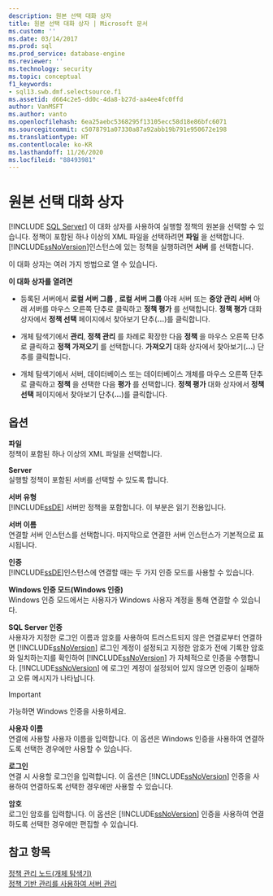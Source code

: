 ```yaml
---
description: 원본 선택 대화 상자
title: 원본 선택 대화 상자 | Microsoft 문서
ms.custom: ''
ms.date: 03/14/2017
ms.prod: sql
ms.prod_service: database-engine
ms.reviewer: ''
ms.technology: security
ms.topic: conceptual
f1_keywords:
- sql13.swb.dmf.selectsource.f1
ms.assetid: d664c2e5-dd0c-4da8-b27d-aa4ee4fc0ffd
author: VanMSFT
ms.author: vanto
ms.openlocfilehash: 6ea25aebc5368295f13105ecc58d18e86bfc6071
ms.sourcegitcommit: c5078791a07330a87a92abb19b791e950672e198
ms.translationtype: HT
ms.contentlocale: ko-KR
ms.lasthandoff: 11/26/2020
ms.locfileid: "88493981"
---
```

# <a name="select-source-dialog-box"></a>원본 선택 대화 상자
 [!INCLUDE [SQL Server](../../includes/applies-to-version/sqlserver.md)]
  이 대화 상자를 사용하여 실행할 정책의 원본을 선택할 수 있습니다. 정책이 포함된 하나 이상의 XML 파일을 선택하려면 **파일** 을 선택합니다. [!INCLUDE[ssNoVersion](../../includes/ssnoversion-md.md)]인스턴스에 있는 정책을 실행하려면 **서버** 를 선택합니다.  
  
 이 대화 상자는 여러 가지 방법으로 열 수 있습니다.  
  
 **이 대화 상자를 열려면**  
  
-   등록된 서버에서 **로컬 서버 그룹** , **로컬 서버 그룹** 아래 서버 또는 **중앙 관리 서버** 아래 서버를 마우스 오른쪽 단추로 클릭하고 **정책 평가** 를 선택합니다. **정책 평가** 대화 상자에서 **정책 선택** 페이지에서 찾아보기 단추(**...**)를 클릭합니다.  
  
-   개체 탐색기에서 **관리**, **정책 관리** 를 차례로 확장한 다음 **정책** 을 마우스 오른쪽 단추로 클릭하고 **정책 가져오기** 를 선택합니다. **가져오기** 대화 상자에서 찾아보기(**...**) 단추를 클릭합니다.  
  
-   개체 탐색기에서 서버, 데이터베이스 또는 데이터베이스 개체를 마우스 오른쪽 단추로 클릭하고 **정책** 을 선택한 다음 **평가** 를 선택합니다. **정책 평가** 대화 상자에서 **정책 선택** 페이지에서 찾아보기 단추(**...**)를 클릭합니다.  
  
## <a name="options"></a>옵션  
 **파일**  
 정책이 포함된 하나 이상의 XML 파일을 선택합니다.  
  
 **Server**  
 실행할 정책이 포함된 서버를 선택할 수 있도록 합니다.  
  
 **서버 유형**  
 [!INCLUDE[ssDE](../../includes/ssde-md.md)] 서버만 정책을 포함합니다. 이 부분은 읽기 전용입니다.  
  
 **서버 이름**  
 연결할 서버 인스턴스를 선택합니다. 마지막으로 연결한 서버 인스턴스가 기본적으로 표시됩니다.  
  
 **인증**  
 [!INCLUDE[ssDE](../../includes/ssde-md.md)]인스턴스에 연결할 때는 두 가지 인증 모드를 사용할 수 있습니다.  
  
 **Windows 인증 모드(Windows 인증)**  
 Windows 인증 모드에서는 사용자가 Windows 사용자 계정을 통해 연결할 수 있습니다.  
  
 **SQL Server 인증**  
 사용자가 지정한 로그인 이름과 암호를 사용하여 트러스트되지 않은 연결로부터 연결하면 [!INCLUDE[ssNoVersion](../../includes/ssnoversion-md.md)] 로그인 계정이 설정되고 지정한 암호가 전에 기록한 암호와 일치하는지를 확인하여 [!INCLUDE[ssNoVersion](../../includes/ssnoversion-md.md)] 가 자체적으로 인증을 수행합니다. [!INCLUDE[ssNoVersion](../../includes/ssnoversion-md.md)] 에 로그인 계정이 설정되어 있지 않으면 인증이 실패하고 오류 메시지가 나타납니다.  
  
> [!IMPORTANT]  
>  가능하면 Windows 인증을 사용하세요.  
  
 **사용자 이름**  
 연결에 사용할 사용자 이름을 입력합니다. 이 옵션은 Windows 인증을 사용하여 연결하도록 선택한 경우에만 사용할 수 있습니다.  
  
 **로그인**  
 연결 시 사용할 로그인을 입력합니다. 이 옵션은 [!INCLUDE[ssNoVersion](../../includes/ssnoversion-md.md)] 인증을 사용하여 연결하도록 선택한 경우에만 사용할 수 있습니다.  
  
 **암호**  
 로그인 암호를 입력합니다. 이 옵션은 [!INCLUDE[ssNoVersion](../../includes/ssnoversion-md.md)] 인증을 사용하여 연결하도록 선택한 경우에만 편집할 수 있습니다.  
  
## <a name="see-also"></a>참고 항목  
 [정책 관리 노드&#40;개체 탐색기&#41;](../../relational-databases/policy-based-management/policy-management-node-object-explorer.md)   
 [정책 기반 관리를 사용하여 서버 관리](../../relational-databases/policy-based-management/administer-servers-by-using-policy-based-management.md)  
  
  
